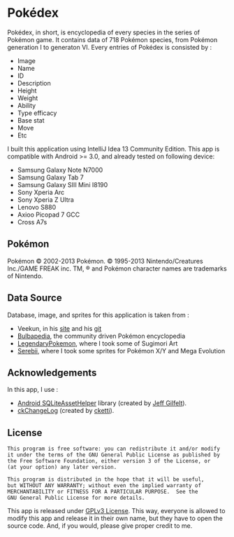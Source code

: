 Pokédex
=======
Pokédex, in short, is encyclopedia of every species in the series of Pokémon game. It contains data of 718 Pokémon species, from Pokémon generation I to generaton VI. Every entries of Pokédex is consisted by : 

* Image
* Name
* ID
* Description
* Height
* Weight
* Ability
* Type efficacy
* Base stat
* Move
* Etc

I built this application using IntelliJ Idea 13 Community Edition. This app is compatible with Android >= 3.0, and already tested on following device:

* Samsung Galaxy Note N7000
* Samsung Galaxy Tab 7
* Samsung Galaxy SIII Mini I8190
* Sony Xperia Arc
* Sony Xperia Z Ultra
* Lenovo S880
* Axioo Picopad 7 GCC
* Cross A7s

Pokémon
-------
Pokémon © 2002-2013 Pokémon. © 1995-2013 Nintendo/Creatures Inc./GAME FREAK inc. TM, ® and Pokémon character names are trademarks of Nintendo.

Data Source
-----------
Database, image, and sprites for this application is taken from :
* Veekun, in his [site](http://veekun.com) and his [git](http://git.veekun.com)
* [Bulbapedia](http://bulbapedia.bulbagarden.net), the community driven Pokémon encyclopedia
* [LegendaryPokemon](http://www.legendarypokemon.net/), where I took some of Sugimori Art
* [Serebii](http://www.serebii.net), where I took some sprites for Pokémon X/Y and Mega Evolution

Acknowledgements
---------------
In this app, I use :
* [Android SQLiteAssetHelper](https://github.com/jgilfelt/android-sqlite-asset-helper) library (created by [Jeff Gilfelt](https://github.com/jgilfelt)).
* [ckChangeLog](https://github.com/cketti/ckChangeLog) (created by [cketti](https://github.com/cketti)).

License
----------
    This program is free software: you can redistribute it and/or modify
    it under the terms of the GNU General Public License as published by
    the Free Software Foundation, either version 3 of the License, or
    (at your option) any later version.

    This program is distributed in the hope that it will be useful,
    but WITHOUT ANY WARRANTY; without even the implied warranty of
    MERCHANTABILITY or FITNESS FOR A PARTICULAR PURPOSE.  See the
    GNU General Public License for more details.
    
This app is released under [GPLv3 License](http://choosealicense.com/licenses/gpl-v3/). This way, everyone is allowed to modify this app and release it in their own name, but they have to open the source code. And, if you would, please give proper credit to me.
